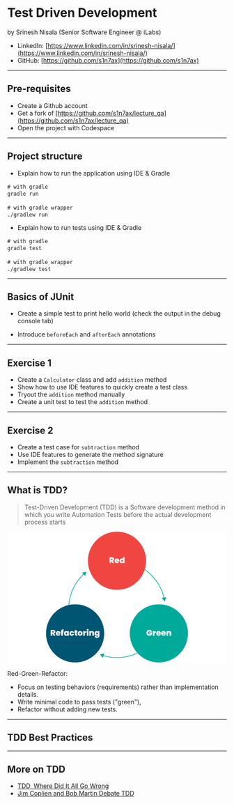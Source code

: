 # Test Driven Development

by Srinesh Nisala (Senior Software Engineer @ iLabs)

- LinkedIn: [https://www.linkedin.com/in/srinesh-nisala/](https://www.linkedin.com/in/srinesh-nisala/)
- GitHub: [https://github.com/s1n7ax](https://github.com/s1n7ax)

---

## Pre-requisites

- Create a Github account
- Get a fork of [https://github.com/s1n7ax/lecture_qa](https://github.com/s1n7ax/lecture_qa)
- Open the project with Codespace

---

## Project structure

- Explain how to run the application using IDE & Gradle

```shell
# with gradle
gradle run

# with gradle wrapper
./gradlew run
```

- Explain how to run tests using IDE & Gradle

```shell
# with gradle
gradle test

# with gradle wrapper
./gradlew test
```

---

## Basics of JUnit

- Create a simple test to print hello world (check the output in the debug console tab)

- Introduce `beforeEach` and `afterEach` annotations

---

## Exercise 1

- Create a `Calculator` class and add `addition` method
- Show how to use IDE features to quickly create a test class
- Tryout the `addition` method manually
- Create a unit test to test the `addition` method

---

## Exercise 2

- Create a test case for `subtraction` method
- Use IDE features to generate the method signature
- Implement the `subtraction` method

---

## What is TDD?

> Test-Driven Development (TDD) is a Software development method in which you write Automation Tests before the actual development process starts

![](../../../../assets/red-green-refactor.png)

Red-Green-Refactor:

- Focus on testing behaviors (requirements) rather than implementation details.
- Write minimal code to pass tests ("green"),
- Refactor without adding new tests.

---

## TDD Best Practices

---

## More on TDD

- [TDD, Where Did It All Go Wrong](https://www.youtube.com/watch?v=EZ05e7EMOLM)
- [Jim Coplien and Bob Martin Debate TDD](https://www.youtube.com/watch?v=KtHQGs3zFAM)
